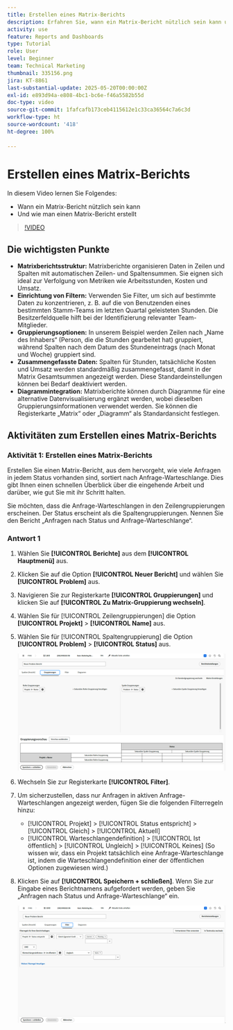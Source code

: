 ```yaml
---
title: Erstellen eines Matrix-Berichts
description: Erfahren Sie, wann ein Matrix-Bericht nützlich sein kann und wie Sie einen Matrix-Bericht in Workfront erstellen.
activity: use
feature: Reports and Dashboards
type: Tutorial
role: User
level: Beginner
team: Technical Marketing
thumbnail: 335156.png
jira: KT-8861
last-substantial-update: 2025-05-20T00:00:00Z
exl-id: e893d94a-e808-4bc1-bc6e-f46a5582b55d
doc-type: video
source-git-commit: 1fafcafb173ceb4115612e1c33ca36564c7a6c3d
workflow-type: ht
source-wordcount: '418'
ht-degree: 100%

---
```


# Erstellen eines Matrix-Berichts

In diesem Video lernen Sie Folgendes:

* Wann ein Matrix-Bericht nützlich sein kann
* Und wie man einen Matrix-Bericht erstellt

>[!VIDEO](https://video.tv.adobe.com/v/3448192/?quality=12&learn=on&captions=ger)

## Die wichtigsten Punkte

* **Matrixberichtsstruktur:** Matrixberichte organisieren Daten in Zeilen und Spalten mit automatischen Zeilen- und Spaltensummen. Sie eignen sich ideal zur Verfolgung von Metriken wie Arbeitsstunden, Kosten und Umsatz. 
* **Einrichtung von Filtern:** Verwenden Sie Filter, um sich auf bestimmte Daten zu konzentrieren, z. B. auf die von Benutzenden eines bestimmten Stamm-Teams im letzten Quartal geleisteten Stunden. Die Besitzerfeldquelle hilft bei der Identifizierung relevanter Team-Mitglieder. 
* **Gruppierungsoptionen:** In unserem Beispiel werden Zeilen nach „Name des Inhabers“ (Person, die die Stunden gearbeitet hat) gruppiert, während Spalten nach dem Datum des Stundeneintrags (nach Monat und Woche) gruppiert sind. 
* **Zusammengefasste Daten:** Spalten für Stunden, tatsächliche Kosten und Umsatz werden standardmäßig zusammengefasst, damit in der Matrix Gesamtsummen angezeigt werden. Diese Standardeinstellungen können bei Bedarf deaktiviert werden. 
* **Diagrammintegration:** Matrixberichte können durch Diagramme für eine alternative Datenvisualisierung ergänzt werden, wobei dieselben Gruppierungsinformationen verwendet werden. Sie können die Registerkarte „Matrix“ oder „Diagramm“ als Standardansicht festlegen. 

## Aktivitäten zum Erstellen eines Matrix-Berichts

### Aktivität 1: Erstellen eines Matrix-Berichts

Erstellen Sie einen Matrix-Bericht, aus dem hervorgeht, wie viele Anfragen in jedem Status vorhanden sind, sortiert nach Anfrage-Warteschlange. Dies gibt Ihnen einen schnellen Überblick über die eingehende Arbeit und darüber, wie gut Sie mit ihr Schritt halten.

Sie möchten, dass die Anfrage-Warteschlangen in den Zeilengruppierungen erscheinen. Der Status erscheint als die Spaltengruppierungen. Nennen Sie den Bericht „Anfragen nach Status und Anfrage-Warteschlange“.

### Antwort 1

1. Wählen Sie **[!UICONTROL Berichte]** aus dem **[!UICONTROL Hauptmenü]** aus.
1. Klicken Sie auf die Option **[!UICONTROL Neuer Bericht]** und wählen Sie **[!UICONTROL Problem]** aus.
1. Navigieren Sie zur Registerkarte **[!UICONTROL Gruppierungen]** und klicken Sie auf **[!UICONTROL Zu Matrix-Gruppierung wechseln]**.
1. Wählen Sie für [!UICONTROL Zeilengruppierungen] die Option **[!UICONTROL Projekt]** > **[!UICONTROL Name]** aus.
1. Wählen Sie für [!UICONTROL Spaltengruppierung] die Option **[!UICONTROL Problem]** > **[!UICONTROL Status]** aus.

   ![Ein Screenshot des Bildschirms zur Erstellung einer neuen Problembericht-Gruppierung](assets/matrix-report-groupings.png)

1. Wechseln Sie zur Registerkarte **[!UICONTROL Filter]**.
1. Um sicherzustellen, dass nur Anfragen in aktiven Anfrage-Warteschlangen angezeigt werden, fügen Sie die folgenden Filterregeln hinzu:

   * [!UICONTROL Projekt] > [!UICONTROL Status entspricht] > [!UICONTROL Gleich] > [!UICONTROL Aktuell]
   * [!UICONTROL Warteschlangendefinition] > [!UICONTROL Ist öffentlich] > [!UICONTROL Ungleich] > [!UICONTROL Keines] (So wissen wir, dass ein Projekt tatsächlich eine Anfrage-Warteschlange ist, indem die Warteschlangendefinition einer der öffentlichen Optionen zugewiesen wird.)

1. Klicken Sie auf **[!UICONTROL Speichern + schließen]**. Wenn Sie zur Eingabe eines Berichtnamens aufgefordert werden, geben Sie „Anfragen nach Status und Anfrage-Warteschlange“ ein.

   ![Ein Screenshot des Bildschirms zur Erstellung eines neuen Problembericht-Filters](assets/matrix-report-filters.png)
